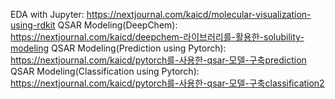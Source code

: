 EDA with Jupyter: https://nextjournal.com/kaicd/molecular-visualization-using-rdkit
QSAR Modeling(DeepChem): https://nextjournal.com/kaicd/deepchem-라이브러리를-활용한-solubility-modeling
QSAR Modeling(Prediction using Pytorch): https://nextjournal.com/kaicd/pytorch를-사용한-qsar-모델-구축prediction
QSAR Modeling(Classification using Pytorch): https://nextjournal.com/kaicd/pytorch를-사용한-qsar-모델-구축classification2
